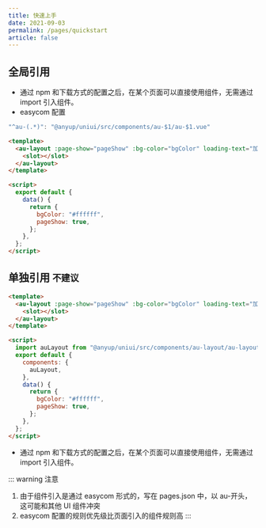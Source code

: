 ```yaml
---
title: 快速上手
date: 2021-09-03
permalink: /pages/quickstart
article: false
---
```


## 全局引用

- 通过 npm 和下载方式的配置之后，在某个页面可以直接使用组件，无需通过 import 引入组件。
- easycom 配置

```js
"^au-(.*)": "@anyup/uniui/src/components/au-$1/au-$1.vue"
```

```html
<template>
  <au-layout :page-show="pageShow" :bg-color="bgColor" loading-text="加载中">
    <slot></slot>
  </au-layout>
</template>

<script>
  export default {
    data() {
      return {
        bgColor: "#ffffff",
        pageShow: true,
      };
    },
  };
</script>
```

## 单独引用 `不建议`

```html
<template>
  <au-layout :page-show="pageShow" :bg-color="bgColor" loading-text="加载中">
    <slot></slot>
  </au-layout>
</template>

<script>
  import auLayout from "@anyup/uniui/src/components/au-layout/au-layout.vue";
  export default {
    components: {
      auLayout,
    },
    data() {
      return {
        bgColor: "#ffffff",
        pageShow: true,
      };
    },
  };
</script>
```

- 通过 npm 和下载方式的配置之后，在某个页面可以直接使用组件，无需通过 import 引入组件。

::: warning 注意

1. 由于组件引入是通过 easycom 形式的，写在 pages.json 中，以 au-开头，这可能和其他 UI 组件冲突
2. easycom 配置的规则优先级比页面引入的组件规则高
   :::

